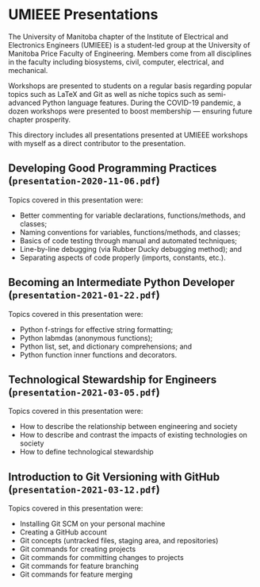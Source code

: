 # UMIEEE Presentations

The University of Manitoba chapter of the Institute of Electrical and Electronics Engineers (UMIEEE) is a student-led group at the University of Manitoba Price Faculty of Engineering. Members come from all disciplines in the faculty including biosystems, civil, computer, electrical, and mechanical.

Workshops are presented to students on a regular basis regarding popular topics such as LaTeX and Git as well as niche topics such as semi-advanced Python language features. During the COVID-19 pandemic, a dozen workshops were presented to boost membership &mdash; ensuring future chapter prosperity.

This directory includes all presentations presented at UMIEEE workshops with myself as a direct contributor to the presentation.

## Developing Good Programming Practices (`presentation-2020-11-06.pdf`)

Topics covered in this presentation were:
* Better commenting for variable declarations, functions/methods, and classes;
* Naming conventions for variables, functions/methods, and classes;
* Basics of code testing through manual and automated techniques;
* Line-by-line debugging (via Rubber Ducky debugging method); and
* Separating aspects of code properly (imports, constants, etc.).

## Becoming an Intermediate Python Developer (`presentation-2021-01-22.pdf`)

Topics covered in this presentation were:
* Python f-strings for effective string formatting;
* Python labmdas (anonymous functions);
* Python list, set, and dictionary comprehensions; and
* Python function inner functions and decorators.

## Technological Stewardship for Engineers (`presentation-2021-03-05.pdf`)

Topics covered in this presentation were:
* How to describe the relationship between engineering and society
* How to describe and contrast the impacts of existing technologies on society
* How to define technological stewardship

## Introduction to Git Versioning with GitHub (`presentation-2021-03-12.pdf`)

Topics covered in this presentation were:
* Installing Git SCM on your personal machine
* Creating a GitHub account
* Git concepts (untracked files, staging area, and repositories)
* Git commands for creating projects
* Git commands for committing changes to projects
* Git commands for feature branching
* Git commands for feature merging
